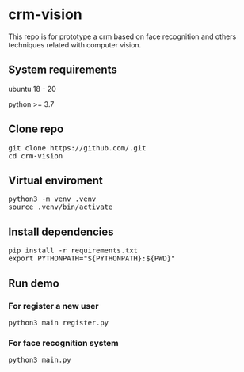# crm-vision
This repo is for prototype a crm based on face recognition and others techniques related with computer vision.

## System requirements
ubuntu 18 - 20

python >= 3.7

## Clone repo
<pre>
git clone https://github.com/.git
cd crm-vision
</pre> 

## Virtual enviroment
<pre>
python3 -m venv .venv
source .venv/bin/activate
</pre> 

## Install dependencies
<pre>
pip install -r requirements.txt
export PYTHONPATH="${PYTHONPATH}:${PWD}"
</pre> 

## Run demo
### For register a new user
<pre>
python3 main_register.py
</pre> 

### For face recognition system
<pre>
python3 main.py
</pre> 